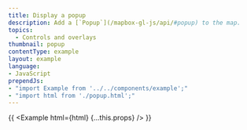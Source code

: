```yaml
---
title: Display a popup
description: Add a [`Popup`](/mapbox-gl-js/api/#popup) to the map.
topics:
  - Controls and overlays
thumbnail: popup
contentType: example
layout: example
language:
- JavaScript
prependJs:
- "import Example from '../../components/example';"
- "import html from './popup.html';"
---
```


{{ <Example html={html} {...this.props} /> }}

